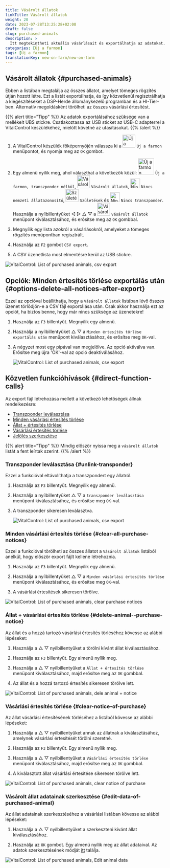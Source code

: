 ```yaml
---
title: Vásárolt állatok
linkTitle: Vásárolt állatok
weight: 20
date: 2023-07-28T13:25:28+02:00
draft: false
slug: purchased-animals
description: >
  Itt megtekintheti aktuális vásárlásait és exportálhatja az adatokat.
categories: [Új a farmon]
tags: [Új a farmon]
translationKey: new-on-farm/new-on-farm
---
```

## Vásárolt állatok {#purchased-animals}

Ebben a listában megtalálja az összes állatot, amelyet tömeges rögzítés útján hozott létre. Ezt a listát exportálhatja, és így közvetlenül regisztrálhatja a kiegészítéseket a DSP-Herde állománykezelő programban és a HI-Tier-ben. Alternatív megoldásként törölheti az összes vásárlási értesítést.

{{% alert title="Tipp" %}}
Az adatok exportálásához szüksége van a mellékelt UBS stickre. Csatlakoztassa az USB sticket az USB-C adapterrel a VitalControl készülékéhez, mielőtt követné az utasításokat.
{{% /alert %}}

1. A VitalControl készülék főképernyőjén válassza ki a <img src="/icons/main/new-on-farm.svg" width="40" align="bottom" alt="Új a farmon" /> `Új a farmon` menüpontot, és nyomja meg az `OK` gombot.

2. Egy almenü nyílik meg, ahol választhat a következők közül: <img src="/icons/registration/new-on-farm-no-transponder.svg" width="50" align="bottom" alt="Új a farmon, transzponder nélkül" /> `Új a farmon, transzponder nélkül`, <img src="/icons/main/new-on-farm.svg" width="40" align="bottom" alt="Vásárolt állatok" /> `Vásárolt állatok`, <img src="/icons/registration/no-eartag-number.svg" width="30" align="bottom" alt="Nincs nemzeti állatazonosító" /> `Nincs nemzeti állatazonosító`, <img src="/icons/main/births.svg" width="40" align="bottom" alt="Születések" /> `Születések` és <img src="/icons/registration/no-transponder.svg" width="30" align="bottom" alt="Nincs transzponder" /> `Nincs transzponder`. Használja a nyílbillentyűket ◁ ▷ △ ▽ a <img src="/icons/main/new-on-farm.svg" width="40" align="bottom" alt="Vásárolt állatok" /> `vásárolt állatok` menüpont kiválasztásához, és erősítse meg az `OK` gombbal.

3. Megnyílik egy lista azokról a vásárlásokról, amelyeket a tömeges rögzítés menüpontban regisztrált.

4. Használja az `F2` gombot `CSV export`.

5. A CSV üzenetlista most elmentésre kerül az USB stickre.

![VitalControl: List of purchased animals, csv export](../images/purchasedanimals.png "Purchased animals, csv export ")

## Opciók: Minden értesítés törlése exportálás után {#options-delete-all-notices-after-export}

Ezzel az opcióval beállíthatja, hogy a `Vásárolt állatok` listában lévő összes üzenet törlődjön-e a CSV fájl exportálása után. Csak akkor használja ezt az opciót, ha biztos benne, hogy már nincs szüksége az üzenetekre!

1. Használja az `F3` billentyűt. Megnyílik egy almenü.

2. Használja a nyílbillentyűket △ ▽ a `Minden értesítés törlése exportálás után` menüpont kiválasztásához, és erősítse meg `OK`-val.

3. A négyzet most egy pipával van megjelölve. Az opció aktiválva van. Erősítse meg újra 'OK'-val az opció deaktiválásához.

    ![VitalControl: List of purchased animals, csv export](../images/delete-all.png "Minden értesítés törlése exportálás után")    

## Közvetlen funkcióhívások {#direct-function-calls}

Az export fájl létrehozása mellett a következő lehetőségek állnak rendelkezésre:

- [Transzponder leválasztása](#unlink-transponder)
- [Minden vásárlási értesítés törlése](#clear-all-purchase-notices)
- [Állat + értesítés törlése](#delete-animal--purchase-notice)
- [Vásárlási értesítés törlése](#clear-notice-of-purchase)
- [Jelölés szerkesztése](#edit-data-of-purchased-animal)

{{% alert title="Tipp" %}}
Mindig először nyissa meg a `vásárolt állatok` listát a fent leírtak szerint.
{{% /alert %}}

### Transzponder leválasztása {#unlink-transponder}

Ezzel a funkcióval eltávolíthatja a transzpondert egy állatról.

1. Használja az `F3` billentyűt. Megnyílik egy almenü.

2. Használja a nyílbillentyűket △ ▽ a `transzponder leválasztása` menüpont kiválasztásához, és erősítse meg `OK`-val.

3. A transzponder sikeresen leválasztva.

    ![VitalControl: List of purchased animals, csv export](../images/unlink-transponder.png "Vásárolt állatok, transzponder leválasztása")

### Minden vásárlási értesítés törlése {#clear-all-purchase-notices}

Ezzel a funkcióval törölheti az összes állatot a `Vásárolt állatok` listából anélkül, hogy először export fájlt kellene létrehoznia.

1. Használja az `F3` billentyűt. Megnyílik egy almenü.

2. Használja a nyílbillentyűket △ ▽ a `Minden vásárlási értesítés törlése` menüpont kiválasztásához, és erősítse meg `OK`-val.

3. A vásárlási értesítések sikeresen törölve.

![VitalControl: List of purchased animals, clear purchase notices](../images/clear.png "Clear all purchase notices ")

### Állat + vásárlási értesítés törlése {#delete-animal--purchase-notice}

Az állat és a hozzá tartozó vásárlási értesítés törléséhez kövesse az alábbi lépéseket:

1. Használja a △ ▽ nyílbillentyűket a törölni kívánt állat kiválasztásához.

2. Használja az `F3` billentyűt. Egy almenü nyílik meg.

3. Használja a △ ▽ nyílbillentyűket a `Állat + értesítés törlése` menüpont kiválasztásához, majd erősítse meg az `OK` gombbal.

4. Az állat és a hozzá tartozó értesítés sikeresen törölve lett.

![VitalControl: List of purchased animals, dele animal + notice](../images/delete.png "Delete animal + notice")

### Vásárlási értesítés törlése {#clear-notice-of-purchase}

Az állat vásárlási értesítésének törléséhez a listából kövesse az alábbi lépéseket:

1. Használja a △ ▽ nyílbillentyűket annak az állatnak a kiválasztásához, amelynek vásárlási értesítését törölni szeretné.

2. Használja az `F3` billentyűt. Egy almenü nyílik meg.

3. Használja a △ ▽ nyílbillentyűket a `Vásárlási értesítés törlése` menüpont kiválasztásához, majd erősítse meg az `OK` gombbal.

4. A kiválasztott állat vásárlási értesítése sikeresen törölve lett.

![VitalControl: List of purchased animals, clear notice of purchase](../images/clearnotice.png "Clear notice of purchase")

### Vásárolt állat adatainak szerkesztése {#edit-data-of-purchased-animal}

Az állat adatainak szerkesztéséhez a vásárlási listában kövesse az alábbi lépéseket:

1. Használja a △ ▽ nyílbillentyűket a szerkeszteni kívánt állat kiválasztásához.

2. Használja az `OK` gombot. Egy almenü nyílik meg az állat adataival. Az adatok szerkesztésének módját [itt](/hu/docs/actions/edit/#edit-animal-data) találja.

![VitalControl: List of purchased animals, Edit animal data](../images/edit.png "Edit data of purchased animal")
